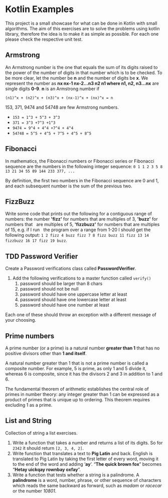 # Kotlin Examples
This project is a small showcase for what can be done in Kotlin with small algorithms.
The aim of this exercises are to solve the problems using kotlin library, therefore the idea is to make it as simple as possible.
For each one please check the respective unit test.

## Armstrong
An Armstrong number is the one that equals the sum of its digits raised to the power of the number of digits in that number which is to be checked. To be more clear, let the number be __n__ and the number of digits be __x__. We represent the number as __nx nx-1 nx-2...n3 n2 n1 where n1, n2, n3...nx__ are single digits __0-9__. __n__ is an Armstrong number if

`(n1)^x + (n2)^x + (n3)^x + (nx-1)^x + (nx)^x = n`

153, 371, 9474 and 54748 are few Armstrong numbers.

* `153 = 1^3 + 5^3 + 3^3`
* `371 = 3^3 +7^3 +1^3`
* `9474 = 9^4 + 4^4 +7^4 + 4^4`
* `54748 = 5^5 + 4^5 + 7^5 + 4^5 + 8^5`

## Fibonacci
In mathematics, the Fibonacci numbers or Fibonacci series or Fibonacci sequence are the numbers in the following integer sequence:
`0 1 1 2 3 5 8 13 21 34 55 89 144 233 377, ...`

By definition, the first two numbers in the Fibonacci sequence are 0 and 1, and each subsequent number is the sum of the previous two.

## FizzBuzz
Write some code that prints out the following for a contiguous range of numbers:
the number **'fizz'** for numbers that are multiples of 3, **'buzz'** for numbers that   are multiples of 5, **'fizzbuzz'** for numbers that are multiples of 15, e.g. if I run   the program over a range from 1-20 I should get the following output: `1 2 fizz 4 buzz fizz 7 8 fizz buzz 11 fizz 13 14 fizzbuzz 16 17 fizz 19 buzz`.

## TDD Password Verifier
Create a Password verifications class called __PasswordVerifier__.

1. Add the following verifications to a master function called `verify()`
    1. password should be larger than 8 chars
    2. password should not be null
    3. password should have one uppercase letter at least
    4. password should have one lowercase letter at least
    5. password should have one number at least

Each one of these should throw an exception with a different message of your choosing.

## Prime numbers
A prime number (or a prime) is a natural number __greater than 1__ that has no positive divisors other than __1 and itself__.

A natural number greater than 1 that is not a prime number is called a composite number.
For example, 5 is prime, as only 1 and 5 divide it, whereas 6 is composite, since it has the divisors 2 and 3 in addition to 1 and 6.

The fundamental theorem of arithmetic establishes the central role of primes in number theory: any integer greater than 1 can be expressed as a product of primes that is unique up to ordering. This theorem requires excluding 1 as a prime.

## List and String
Collection of string a list exercises.

1. Write a function that takes a number and returns a list of its digits. So for `2342` it should return `[2, 3, 4, 2]`.
2. Write function that translates a text to __Pig Latin__ and back. English is translated to Pig Latin by taking the first letter of every word, moving it to the end of the word and adding ‘__ay__’. “__The quick brown fox__” becomes “__Hetay uickqay rownbay oxfay__”.
3. Write a function that tests whether a string is a palindrome.
A __palindrome__ is a word, number, phrase, or other sequence of characters which reads the same backward as forward, such as _madam_ or _racecar_ or the number _10801_.
